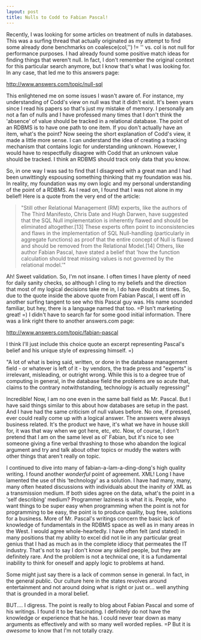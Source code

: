 ```yaml
---
layout: post
title: Nulls to Codd to Fabian Pascal!
---
```


Recently, I was looking for some articles on treatment of nulls in databases. This was a surfing thread that actually originated as my attempt to find some already done benchmarks on coalesce(col,'') != '' vs. col is not null for performance purposes. I had already found some positive match ideas for finding things that weren't null. In fact, I don't remember the original context for this particular search anymore, but I know that's what I was looking for. In any case, that led me to this answers page:

http://www.answers.com/topic/null-sql

This enlightened me on some issues I wasn't aware of. For instance, my understanding of Codd's view on null was that it didn't exist. It's been years since I read his papers so that's just my mistake of memory. I personally am not a fan of nulls and I have professed many times that I don't think the 'absence' of value should be tracked in a relational database. The point of an RDBMS is to have one path to one item. If you don't actually have an item, what's the point? Now seeing the short explanation of Codd's view, it made a little more sense. I can understand the idea of creating a tracking mechanism that contains logic for understanding unknown. However, I would have to respectfully disagree with Codd that an unknown value should be tracked. I think an RDBMS should track only data that you know.

So, in one way I was sad to find that I disagreed with a great man and I had been unwittingly espousing something thinking that my foundation was his. In reality, my foundation was my own logic and my personal understanding of the point of a RDBMS. As I read on, I found that I was not alone in my belief! Here is a quote from the very end of the article:

> "Still other Relational Management (RM) experts, like the authors of The Third Manifesto, Chris Date and Hugh Darwen, have suggested that the SQL Null implementation is inherently flawed and should be eliminated altogether.[13] These experts often point to inconsistencies and flaws in the implementation of SQL Null-handling (particularly in aggregate functions) as proof that the entire concept of Null is flawed and should be removed from the Relational Model.[14] Others, like author Fabian Pascal, have stated a belief that 'how the function calculation should treat missing values is not governed by the relational model.'"

Ah! Sweet validation. So, I'm not insane. I often times I have plenty of need for daily sanity checks, so although I cling to my beliefs and the direction that most of my logical decisions take me in, I do have doubts at times. So, due to the quote inside the above quote from Fabian Pascal, I went off in another surfing tangent to see who this Pascal guy was. His name sounded familiar, but hey, there is a language named that too. =P Isn't marketing great! =) I didn't have to search far for some good initial information. There was a link right there to another answers.com page:

http://www.answers.com/topic/fabian-pascal

I think I'll just include this choice quote an excerpt representing Pascal's belief and his unique style of expressing himself. =)

"A lot of what is being said, written, or done in the database management field - or whatever is left of it - by vendors, the trade press and "experts" is irrelevant, misleading, or outright wrong. While this is to a degree true of computing in general, in the database field the problems are so acute that, claims to the contrary notwithstanding, technology is actually regressing!"

Incredible! Now, I am no one even in the same ball field as Mr. Pascal. But I have said things similar to this about how databases are setup in the past. And I have had the same criticism of null values before. No one, if pressed, ever could really come up with a logical answer. The answers were always business related. It's the product we have, it's what we have in house skill for, it was that way when we got here, etc, etc. Now, of course, I don't pretend that I am on the same level as ol' Fabian, but it's nice to see someone giving a fine verbal thrashing to those who abandon the logical argument and try and talk about other topics or muddy the waters with other things that aren't really on topic.

I continued to dive into many of fabian-a-lam-a-ding-dong's high quality writing. I found another *wonderful* point of agreement. XML! Long I have lamented the use of this 'technology' as a solution. I have had many, many, many often heated discussions with individuals about the inanity of XML as a transmission medium. If both sides agree on the data, what's the point in a 'self describing' medium? Programmer laziness is what it is. People, who want things to be super easy when programming when the point is not for programming to be easy, the point is to produce quality, bug free, solutions for a business. More of Mr. Pascal's writings concern the basic lack of knowledge of fundamentals in the RDBMS space as well as in many areas in the West. I would agree whole-heartedly. I have often felt (and stated) in many positions that my ability to excel did not lie in any particular great genius that I had as much as in the complete idiocy that permeates the IT industry. That's not to say I don't know any skilled people, but they are definitely rare. And the problem is not a technical one, it is a fundamental inability to think for oneself and apply logic to problems at hand.

Some might just say there is a lack of common sense in general. In fact, in the general public. Our culture here in the states revolves around entertainment and not around doing what is right or just or... well anything that is grounded in a moral belief.

BUT.... I digress. The point is really to blog about Fabian Pascal and some of his writings. I found it to be fascinating. I definitely do not have the knowledge or experience that he has. I could never tear down as many arguments as effectively and with so many well worded replies. =P But it is *awesome* to know that I'm not totally crazy.